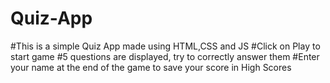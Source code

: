 # Quiz-App
#This is a simple Quiz App made using HTML,CSS and JS
#Click on Play to start game
#5 questions are displayed, try to correctly answer them
#Enter your name at the end of the game to save your score in High Scores
